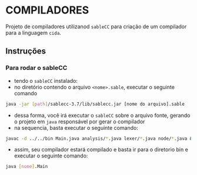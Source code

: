# COMPILADORES

Projeto de compiladores utilizanod `sableCC` para criação de um compilador para a linguagem `cida`.

## Instruções

### Para rodar o sableCC

- tendo o `sableCC` instalado:
- no diretório contendo o arquivo `<nome>.sable`, executar o seguinte comando

```sh
java -jar [path]/sablecc-3.7/lib/sablecc.jar [nome do arquivo].sable
```

- dessa forma, você irá executar o `sableCC` sobre o arquivo fonte, gerando o projeto em `java` responsável por gerar o compilador
- na sequencia, basta executar o seguinte comando:

```sh
javac -d ../../bin Main.java analysis/*.java lexer/*.java node/*.java && mv lexer/lexer.dat ../../bin/calculadora/lexer
```

- assim, seu compilador estará compilado e basta ir para o diretorio bin e executar o seguinte comando:

```sh
java [nome].Main
```
